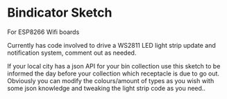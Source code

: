 # Bindicator Sketch
For ESP8266 Wifi boards

Currently has code involved to drive a WS2811 LED light strip update and notification system, comment out as needed.

If your local city has a json API for your bin collection use this sketch to be informed the day before your collection which receptacle is due to go out. Obviously you can modify the colours/amount of types as you wish with some json knowledge and tweaking the light strip code as you need..
